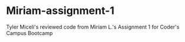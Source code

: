 # Miriam-assignment-1
 
Tyler Miceli's reviewed code from Miriam L.'s Assignment 1 for Coder's Campus Bootcamp

